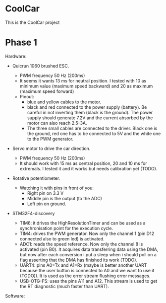 # CoolCar
This is the CoolCar project

# Phase 1
Hardware:
- Quicrun 1060 brushed ESC. 
  - PWM frequency 50 Hz (200ms)
  - It seems it wants 13 ms for neutral position. I tested with 10 as minimum value (maximum speed backward) and 20 as maximum (maximum speed forward) 
  - Pinout: 
    - blue and yellow cables to the motor.
    - black and red connected to the power supply (battery). Be careful in not inverting them (black is the ground). The 
      power supply should generate 7.2V and the current absorbed by the motor can also reach 2.5-3A.
    - The three small cables are connected to the driver. Black one is the ground, red one has to be connected to 5V and the white one
      to the PWM generator.
 
- Servo motor to drive the car direction.
  - PWM frequency 50 Hz (200ms)
  - It should work with 15 ms as central position, 20 and 10 ms for extremals. I tested it and it works but needs calibration yet (TODO).
  
- Rotative potentiometer.
  - Watching it with pins in front of you:
    - Right pin on 3.3 V
    - Middle pin is the output (to the ADC)
    - Left pin on ground.

- STM32F4-discovery
  - TIM6: it drives the HighResolutionTimer and can be used as a synchronisation point for the execution cycle.
  - TIM4: drives the PWM generator. Now only the channel 1 (pin D12 connected also to green led) is activated.
  - ADC1: reads the speed reference. Now only the channel 8 is activated (pin B0). It acquires data transferring data using the DMA,
    but now after each conversion i put a sleep when i should poll on a flag asserting that the DMA has finished its work (TODO).
  - UART4: pins A0=Tx and A1=Rx (maybe is better another UART because the user button is connected to A0 and we want to use it (TODO)).
    It is used as the error stream flushing error messages.
  - USB-OTG-FS: uses the pins A11 and A12. This stream is used to get the RT diagnostic (much faster than UART).
 
Software:
   

